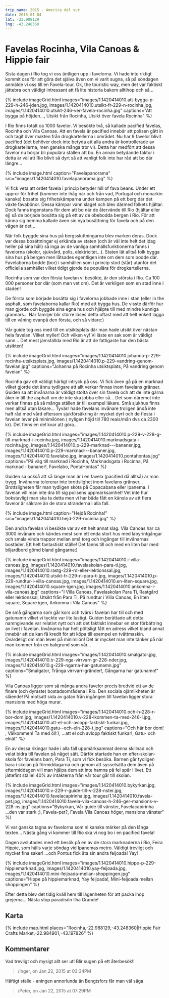 ```yaml
---
trip_name: 2015 - America del sur
date: 2015-01-04
lat: -22.988129
lng: -43.248360
---
```


# Favelas Rocinha, Vila Canoas & Hippie fair

Sista dagen i Rio tog vi oss äntligen upp i favelorna. Vi hade inte riktigt kommit oss för att göra det själva även om vi varit sugna, så på söndagen anmälde vi oss till en Favela-tour. Ok, the touristic way, men det var faktiskt jättebra och väldigt intressant att få lite historia bakom alltihop och så...

{% include imageGrid.html
  images="images/1.1420414010.att-bygga-p-229-h-246-jden.jpg, images/1.1420414010.utsikt-fr-229-n-rocinha.jpg, images/1.1420414010.utsikt-246-ver-favela-rocinha.jpg"
  captions="Att bygga på höjden..., Utsikt från Rocinha, Utsikt över favela Rocinha"
%}

I Rio finns totalt ca 1000 favelor. Vi besökte två, så kallade pacified favelas, Rocinha och Vila Canoas. Att en favela är pacified innebär att polisen gått in och tagit över makten från drogkartellerna i området. Nu har 9 favelor blivit pacified (det behöver dock inte betyda att alla andra är kontrollerade av drogkartellerna, men ganska många tror vi). Detta har medfört att dessa favelor nu börjar bli populära ställen att bo. En annan betydande faktor i detta är väl att Rio blivit så dyrt så att vanligt folk inte har råd att bo där längre...

{% include image.html caption="Favelapanorama" src="images/1.1420414010.favelapanorama.jpg" %}

Vi fick veta att ordet favela i princip betyder hill of fava beans. Under ett uppror för frihet (kommer inte ihåg när och från vad, Portugal och monarkin kanske) bosatte sig frihetskämparna under kampen på ett berg där det växte favabönor. Dessa kämpar vann slaget och blev därmed folkets hjältar. Dock fanns ingenstans för dem att bo när de återvände till Rio (hjältar eller ej) så de började bosätta sig på ett av de obebodda bergen i Rio. För att känna sig hemma kallade även sin nya bosättning för favela och på den vägen är det...

När folk byggde sina hus på bergssluttningarna blev marken deras. Dock var dessa bosättningar ej erkända av staten (och är väl inte helt det idag heller på sina håll) så inga av de vanliga samhällsfunktionerna fanns i favelorna (skolor, sjukvård, polis, elektricitet...). Staten lät alltså folk bygga sina hus på bergen men låtsades egentligen inte om dem som bodde där. Favelaborna bodde (bor) i samhällen som i princip stod (står) utanför det officiella samhället vilket tidigt gjorde de populära för drogkartellerna.

Rocinha som var den första favelan vi besökte, är den största i Rio. Ca 100 000 personer bor där (som man vet om). Det är verkligen som en stad inne i staden!

De första som började bosätta sig i favelorna jobbade inne i stan (eller in the asphalt, som favelaborna kallar Rio) med att bygga hus. De visste därför hur man gjorde och byggde sina egna hus och hjälpte till med mindre kunniga grannars... När familjer blir större löses detta oftast med att helt enkelt lägga till en våning ovanpå den första, och så vidare:)

Vår guide tog oss med till en utsiktsplats där man hade utsikt över nästan hela favelan. Vilket myller! Och vilken vy! Vi läste en sak som är väldigt sann... Det mest jämställda med Rio är att de fattigaste har den bästa utsikten!

{% include imageGrid.html
  images="images/1.1420414010.johanna-p-229-rocinha-utsiktsplats.jpg, images/1.1420414010.p-229-vandring-genom-favelan.jpg"
  captions="Johanna på Rocinha utsiktsplats, På vandring genom favelan"
%}

Rocinha gav ett väldigt härligt intryck på oss. Vi fick även gå på en marknad vilket gjorde det ännu tydligare att allt verkar finnas inom favelans gränser. Guiden sa att invånarna är väldigt stolta över sin favela och att de inte gärna åker in till the asphalt om de inte ska jobba eller så... Det som däremot inte verkar finnas på så många ställen är till exempel läkare. Små sjukhus finns men alltså utan läkare... Tyvärr hade favelans invånare troligen ändå inte haft råd med vård eftersom sjukförsäkring är mycket dyrt och de flesta i favelan lever på minimilönen ( nyligen höjd till 780 reais/mån dvs ca 2300 kr). Det finns en del kvar att göra...

{% include imageGrid.html
  images="images/1.1420414010.p-229-v-228-g-till-marknad-i-rocinha.jpg, images/1.1420414010.marknadsgata-i-rocinha.jpg, images/1.1420414010.p-229-marknad---bananer.jpg, images/1.1420414010.p-229-marknad---bananer.jpg, images/1.1420414010.favelabo.jpg, images/1.1420414010.pontahontas.jpg"
  captions="På väg till marknad i Rocinha, Marknadsgata i Rocinha, På marknad - bananer!, Favelabo, PontaHontas"
%}

Guiden sa också att så länge man är i en favela (pacified då alltså) är man trygg. Invånarna tolererar inte brottslighet inom favelans gränser... Brottsligheten får man tydligen sköta på Copacabana eller Ipanema. I favelan vill man inte dra till sig polisens uppmärksamhet! Vet inte hur bokstavligt man ska ta detta men vi har båda fått en känsla av att flera favelor är säkrare än de stora stränderna i alla fall.

{% include image.html caption="Hejdå Rocinha!" src="images/1.1420414010.hejd-229-rocinha.jpg" %}

Den andra favelan vi besökte var av ett helt annat slag. Vila Canoas har ca 3000 invånare och kändes mest som ett enda stort hus med labyrintgångar och smala vinda trappor mellan små torg och ingångar till invånarnas bostäder. Ett helt fantastiskt ställe! Det fanns till och med en liten bar med biljardbord gömd bland gångarna:)

{% include imageGrid.html
  images="images/1.1420414010.i-villa-canoas.jpg, images/1.1420414010.favelaskolan-para-ti.jpg, images/1.1420414010.rastg-229-rd-eller-lektionssal.jpg, images/1.1420414010.utsikt-fr-229-n-para-ti.jpg, images/1.1420414010.p-229-rundtur-i-villa-canoas.jpg, images/1.1420414010.en-liten-square.jpg, images/1.1420414010.square-igen.jpg, images/1.1420414010.ankomna-i-vila-canoas.jpg"
  captions="I Villa Canoas, Favelaskolan Para Ti, Rastgård eller lektionssal, Utsikt från Para Ti, På rundtur i Villa Canoas, En liten square, Square igen, Ankomna i Vila Canoas"
%}

De små gångarna som går kors och tvärs i favelan har till och med gatunamn vilket vi tyckte var lite lustigt. Guiden berättade att detta namngivande var relativt nytt och att det faktiskt innebar en stor förbättring av livet i favelan. Invånarna har helt plötsligt fått en adress vilket bland annat innebär att de kan få kredit för att köpa till exempel en tvättmaskin. Ovärdeligt om man lever på minimilön! Det är mycket man inte tänker på när man kommer från en bakgrund som vår...

{% include imageGrid.html
  images="images/1.1420414010.smalgator.jpg, images/1.1420414010.tr-229-nga-virrvarr-gr-228-nder.jpg, images/1.1420414010.g-229-ngarna-har-gatunamn.jpg"
  captions="Smalgator, Trånga virrvarr-gränder!, Gångarna har gatunamn!"
%}

Vila Canoas ligger som så många andra favelor precis bredvid ett av de finare (och dyraste) bostadsområdena i Rio. Den sociala ojämlikheten är slående! På motsatt sida av gatan från ingången till favelan ligger stora mansions med höga murar.

{% include imageGrid.html
  images="images/1.1420414010.och-h-228-r-bor-dom.jpg, images/1.1420414010.v-228-lkommen-ta-med-246-l.jpg, images/1.1420414010.att-el-och-avlopp-faktiskt-funkar.jpg, images/1.1420414010.gatu--och-eln-228-t.jpg"
  captions="Och här bor dom! , Välkommen! Ta med öl!:), ...att el och avlopp faktiskt funkar!, Gatu- och elnät"
%}

En av dessa rikingar hade i alla fall uppmärksammat denna skillnad och velat bidra till favelan på något sätt. Därför startade han en efter-skolan-skola för favelans barn, Para Tí, som vi fick besöka. Barnen går tydligen bara i skolan på förmiddagarna och genom att sysselsätta dem även på eftermiddagen vill man hjälpa dem att inte hamna på fel spår i livet. Ett jättefint ställe! 40% av intäkterna från vår tour går till skolan.

{% include imageGrid.html
  images="images/1.1420414010.bykyrkan.jpg, images/1.1420414010.v-229-r-guide-till-v-228-nster.jpg, images/1.1420414010.favelacapirinha.jpg, images/1.1420414010.favela-pet.jpg, images/1.1420414010.favela-vila-canoas-h-246-ger-mansions-v-228-ns.jpg"
  captions="Bykyrkan, Vår guide till vänster, Favelacapirinha ...den var stark ;), Favela-pet?, Favela Vila Canoas höger, mansions vänster"
%}

Vi var ganska tagna av favelorna som ni kanske märker på den långa texten... Nästa gång vi kommer till Rio ska vi nog bo i en pacified favela!

Dagen avslutades med ett besök på en av de stora marknaderna i Rio, Feira Hippie, som hålls varje söndag vid Ipanemas metro. Väldigt trevligt och mycket fina saker! ...och Pontus fick äta sin andra feijoada! Yay!

{% include imageGrid.html
  images="images/1.1420414010.hippe-p-229-hippiemarknad.jpg, images/1.1420414010.yay-feijoada.jpg, images/1.1420414010.mini-feijoada-mellan-shoppingen.jpg"
  captions="Hippe på hippiemarknad, Yay feijoada!, Mini-feijoada mellan shoppingen"
%}

Efter detta blev det tidig kväll hem till lägenheten för att packa ihop grejerna... Nästa stop paradisön Ilha Grande!

## Karta

{% include map.html places="Rocinha,-22.988129,-43.248360|Hippie Fair Crafts Market,-22.984901,-43.197826" %}

## Kommentarer

Vad trevligt och mysigt allt ser ut! Blir sugen på ett återbesök!!
> /Inger, on Jan 22, 2015 at 03:34PM

Häftigt ställe - aningen annorlunda än Bengtsfors får man väl säga
> /Peter, on Jan 22, 2015 at 07:29PM
